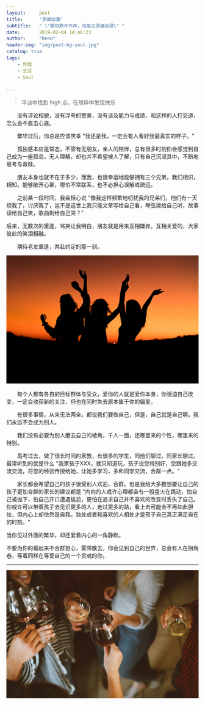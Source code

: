 ```yaml
---
layout:     post
title:      "灵魂汹涌"
subtitle:   " \"哪怕默不作声，也能见灵魂汹涌\" "
date:       2019-02-04 14:46:23
author:     "Reno"
header-img: "img/post-bg-soul.jpg"
catalog: true
tags:
    - 你我
    - 生活
    - Soul

---
```


> 平淡中找到 high 点，在琐碎中发现快乐

　　没有评论相貌，没有浮夸的赞美，没有谈及能力与成绩，和这样的人打交道，怎么会不直击心底。

　　繁华过后，你总是应该庆幸 "我还是我，一定会有人看好我最真实的样子。"

　　孤独感本应是常态，不管有无朋友，亲人的陪伴，总有很多时刻你会感觉到自己成为一座孤岛，无人理解，却也并不希望被人了解，只有自己沉浸其中，不断地思考与救赎。

　　朋友本身也就不在于多少，而我，也很幸运地能够拥有三个兄弟，我们相识，相知。能够敞开心扉，哪怕不常联系，也不必担心误解或疏远。

　　之前某一段时间，我会担心说 "像我这样频繁地叨扰我的兄弟们，他们有一天烦我了，讨厌我了，岂不是这世上我只能文章写给自己看，琴弦拨给自己听，故事读给自己笑，歌曲剩给自己哭？" 

后来，无数次的重逢，骂笑让我明白，朋友就是用来互相嫌弃，互相关爱的，大家彼此的笑泪相融。　

　　期待老友重逢，共赴约定的那一刻。　

![](https://raw.githubusercontent.com/LSKLee1/LSKLee1.github.io/master/img/post-pic/post-soul.jpg)

　　每个人都有各自的目标群体与受众，爱你的人就是爱你本身，你强迫自己改变，一定会收获新的关注，但也在同时失去原本属于你的偏爱。

　　有很多事情，从来无法两全。都说我们要做自己，但是，自己就是自己啊，我们永远不会成为别人。

　　我们没有必要为别人磨去自己的棱角，千人一面，还哪里来的个性，哪里来的特别。

　　高考过去，做了很长时间的家教，有很多的学生，同他们聊过，同家长聊过。最常听到的就是什么 "我家孩子XXX，就只知道玩，孩子说您特别好，您跟她多交流交流，将您的经验传授给她，让她多学习，多和同学交流，合群一点。"

　　家长都会希望自己的孩子很受别人欢迎，合群。但是我给大多数想要让自己的孩子更加合群的家长的建议都是 "内向的人或许心理都会有一股星火在跳动，怕自己被抛下，怕自己开口遭遇尴尬，更怕在追求自己并不喜欢的改变时丢失了自己。你或许可以带着孩子去见识更多的人，走过更多的路，看上去可能会不再如此胆怯，但内心上却依然是自我。独处或者和喜欢的人相处才是孩子自己真正满足自在的时刻。"

当你见过外面的繁华，却还爱着内心的一角静默。

不要为你的看起来不合群担心，雾障散去，你会见到自己的世界，总会有人在拐角巷，等着同样在等爱自己的一个灵魂的你。

---

![](https://raw.githubusercontent.com/LSKLee1/LSKLee1.github.io/master/img/post-pic/post-soul1.jpg)